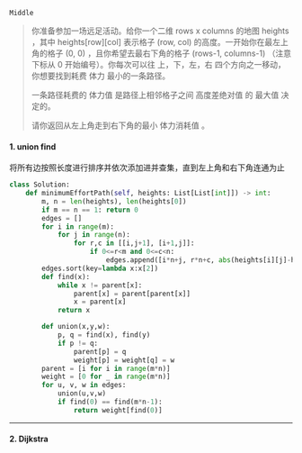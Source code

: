 `Middle`

> 你准备参加一场远足活动。给你一个二维 rows x columns 的地图 heights ，其中 heights[row][col] 表示格子 (row, col) 的高度。一开始你在最左上角的格子 (0, 0) ，且你希望去最右下角的格子 (rows-1, columns-1) （注意下标从 0 开始编号）。你每次可以往 上，下，左，右 四个方向之一移动，你想要找到耗费 体力 最小的一条路径。
>
> 一条路径耗费的 体力值 是路径上相邻格子之间 高度差绝对值 的 最大值 决定的。
>
> 请你返回从左上角走到右下角的最小 体力消耗值 。
>

#### 1. union find

将所有边按照长度进行排序并依次添加进并查集，直到左上角和右下角连通为止

```python
class Solution:
    def minimumEffortPath(self, heights: List[List[int]]) -> int:
        m, n = len(heights), len(heights[0])
        if m == n == 1: return 0
        edges = []
        for i in range(m):
            for j in range(n):
                for r,c in [[i,j+1], [i+1,j]]:
                    if 0<=r<m and 0<=c<n:
                        edges.append([i*n+j, r*n+c, abs(heights[i][j]-heights[r][c])])
        edges.sort(key=lambda x:x[2])
        def find(x):
            while x != parent[x]:
                parent[x] = parent[parent[x]]
                x = parent[x]
            return x

        def union(x,y,w):
            p, q = find(x), find(y)
            if p != q:
                parent[p] = q
                weight[p] = weight[q] = w
        parent = [i for i in range(m*n)]
        weight = [0 for _ in range(m*n)]
        for u, v, w in edges:
            union(u,v,w)
            if find(0) == find(m*n-1):
                return weight[find(0)]
```



---

#### 2. Dijkstra

```python

```

